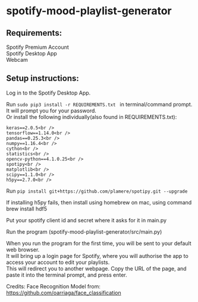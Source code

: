 # spotify-mood-playlist-generator

## Requirements:<br />
Spotify Premium Account<br />
Spotify Desktop App<br />
Webcam<br />

## Setup instructions:
Log in to the Spotify Desktop App. <br />

Run  ```sudo pip3 install -r REQUIREMENTS.txt ``` in terminal/command prompt. It will prompt you for your password. <br />
Or install the following individually(also found in REQUIREMENTS.txt):<br />
```
keras==2.0.5<br />
tensorflow==1.14.0<br />
pandas==0.25.3<br />
numpy==1.16.4<br />
cython<br />
statistics<br />
opencv-python==4.1.0.25<br />
spotipy<br />
matplotlib<br />
scipy==1.1.0<br />
h5py==2.7.0<br />
```

Run ```pip install git+https://github.com/plamere/spotipy.git --upgrade```<br />

If installing h5py fails, then install using homebrew on mac, using command
brew install hdf5

Put your spotify client id and secret where it asks for it in main.py

Run the program (spotify-mood-playlist-generator/src/main.py)<br />

When you run the program for the first time, you will be sent to your default web browser. <br />
It will bring up a login page for Spotify, where you will authorise the app to access your account to edit your playlists. <br />
This will redirect you to another webpage. Copy the URL of the page, and paste it into the terminal prompt, and press enter.<br /> 

Credits:
Face Recognition Model from: https://github.com/oarriaga/face_classification
